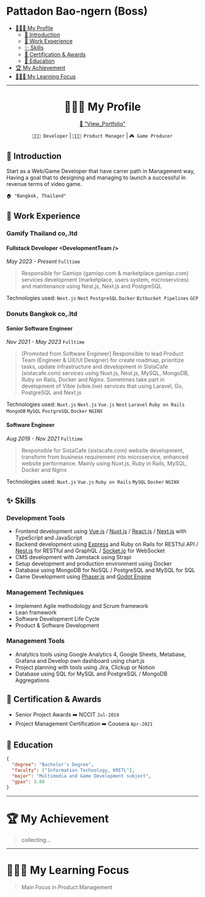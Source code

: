 # Pattadon Bao-ngern (Boss)

- [🙎🏻‍♂️ My Profile](#🙎🏻‍♂️-my-profile)
  - [🏴 Introduction](#🏴-introduction)
  - [💼 Work Experience](#💼-work-experience)
  - [✨ Skills](#✨-skills)
  - [🏅 Certification & Awards](#🏅-certification--awards)
  - [🏫 Education](#🏫-education)
- [🏆 My Achievement](#🏆-my-achievement)
- [🧑🏻‍🎓 My Learning Focus](#🧑🏻‍🎓-my-learning-focus)

---

<div align="center">

# 🙎🏻‍♂️ My Profile

[📕 "View_Portfolio"](https://pattadonb.notion.site/338e62d9e6df41cd825ce7da808a0531?v=76e99aadc3e1445d8af440aeb3abac59&pvs=4)

`👨🏻‍💻 Developer` | `👨🏻‍💼 Product Manager` | `🎮 Game Producer`

</div>

## 🏴 Introduction

Start as a Web/Game Developer that have carrer path in Management way, Having a goal that to designing and managing to launch a successful in revenue terms of video game.

    🏠 "Bangkok, Thailand"

## 💼 Work Experience

### Gamify Thailand co,.ltd

#### Fullstack Developer \<DevelopmentTeam />

_May 2023 - Present_ `Fulltime`

> Responsible for Gamiqo (gamiqo.com & marketplace.gamiqo.com) services development (marketplace, users system, microservices) and maintenance using Nest.js, Next.js and PostgreSQL

Technologies used: `Next.js` `Nest` `PostgreSQL` `Docker` `Bitbucket Pipelines` `GCP`

### Donuts Bangkok co,.ltd

#### Senior Software Engineer

_Nov 2021 - May 2023_ `Fulltime`

> [Promoted from Software Engineer] Responsible to lead Product Team (Engineer & UX/UI Designer) for create roadmap, prioritize tasks, update infrastructure and development in SistaCafe (sistacafe.com) services using Nuxt.js, Nest.js, MySQL, MongoDB, Ruby on Rails, Docker and Nginx. Sometimes take part in development of Vibie (vibie.live) services that using Laravel, Go, PostgreSQL and Next.js

Technologies used: `Nuxt.js` `Next.js` `Vue.js` `Nest` `Laravel` `Ruby on Rails` `MongoDB` `MySQL` `PostgreSQL` `Docker` `NGINX`

#### Software Engineer

_Aug 2019 - Nov 2021_ `Fulltime`

> Responsible for SistaCafe (sistacafe.com) website development, transform from business requirement into microservice, enhanced website performance. Mainly using Nuxt.js, Ruby in Rails, MySQL, Docker and Nginx

Technologies used: `Nuxt.js` `Vue.js` `Ruby on Rails` `MySQL` `Docker` `NGINX`

## ✨ Skills

### Development Tools

- Frontend development using [Vue.js](https://vuejs.org/) / [Nuxt.js](https://nuxt.com/) / [React.js](https://react.dev/) / [Next.js](https://nextjs.org/) with TypeScript and JavaScript
- Backend development using [Express](https://expressjs.com/) and Ruby on Rails for RESTful API / [Nest.js](https://nestjs.com/) for RESTful and GraphQL / [Socket.io](http://Socket.io) for WebSocket
- CMS development with Jamstack using Strapi
- Setup development and production environment using Docker
- Database using MongoDB for NoSQL / PostgreSQL and MySQL for SQL
- Game Development using [Phaser.js](https://phaser.io/) and [Godot Engine](https://godotengine.org/)

### Management Techniques

- Implement Agile methodology and Scrum framework
- Lean framework
- Software Development Life Cycle
- Product & Software Development

### Management Tools

- Analytics tools using Google Analytics 4, Google Sheets, Metabase, Grafana and Develop own dashboard using chart.js
- Project planning with tools using Jira, Clickup or Notion
- Database using SQL for MySQL and PostgreSQL / MongoDB Aggregations

## 🏅 Certification & Awards

- Senior Project Awards ➡️ NCCIT `Jul-2019`
- Project Management Certification ➡️ Cousera `Apr-2021`

## 🏫 Education

```json
{
  "degree": "Bachelor's Degree",
  "faculty": ["Information Technology, KMITL"],
  "major": "Multimedia and Game Development subject",
  "gpax": 3.08
}
```

---

# 🏆 My Achievement

> collecting...

---

# 🧑🏻‍🎓 My Learning Focus

> Main Focus in Product Management